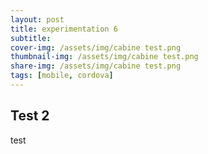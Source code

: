 ```yaml
---
layout: post
title: experimentation 6
subtitle:  
cover-img: /assets/img/cabine test.png
thumbnail-img: /assets/img/cabine test.png
share-img: /assets/img/cabine test.png
tags: [mobile, cordova]
---
```


## Test 2

test
